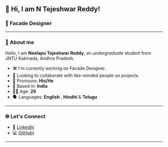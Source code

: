 ## 👋 Hi, I am N Tejeshwar Reddy!

### 🎨 Facade Designer


---

### 👤 About me

Hello, I am **Neelapu Tejeshwar Reddy**, an *undergraduate student* from JNTU Kakinada, Andhra Pradesh.

- 🛠️ I'm currently working on Facade Designer.
- 🤝 Looking to collaborate with like-minded people on projects.
- 🧭 Pronouns: **His/He**
- 📍 Based in: **India**
- 🧑‍🎓 Age: **29**
- 🗣️ Languages: **English** , **Hindhi** & **Telugu**

---

### 🌐 Let's Connect

- 💼 [LinkedIn](https://www.linkedin.com/in/n-tejeshwar-reddy/)
- 💻 [GitHub](https://github.com/Tejeshwar15))

---
